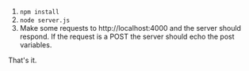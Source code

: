 1. `npm install`
2. `node server.js`
3. Make some requests to http://localhost:4000 and the server should respond. If the request is a POST the server should echo the post variables.

That's it.
